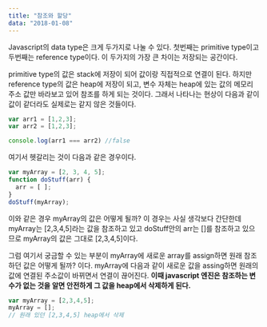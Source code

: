 ```yaml
---
title: "참조와 할당"
data: "2018-01-08"
---
```


Javascript의 data type은 크게 두가지로 나눌 수 있다. 첫번째는 primitive type이고 두번째는 reference type이다. 이 두가지의 가장 큰 차이는 저장되는 공간이다. 

primitive type의 값은 stack에 저장이 되어 값이랑 직접적으로 연결이 된다. 하지만 reference type의 값은 heap에 저장이 되고, 변수 자체는 heap에 있는 값의 메모리 주소 값만 바라보고 있어 참조를 하게 되는 것이다. 그래서 나타나는 현상이 다음과 같이 값이 같더라도 실제로는 같지 않은 것들이다.

```javascript
var arr1 = [1,2,3];
var arr2 = [1,2,3];

console.log(arr1 === arr2) //false
```



여기서 헷갈리는 것이 다음과 같은 경우이다.

```javascript
var myArray = [2, 3, 4, 5];
function doStuff(arr) {
  arr = [ ];
}
doStuff(myArray);
```

이와 같은 경우 myArray의 값은 어떻게 될까? 이 경우는 사실 생각보다 간단한데 myArray는 [2,3,4,5]라는 값을 참조하고 있고 doStuff안의 arr는 []를 참조하고  있으므로 myArray의 값은 그대로 [2,3,4,5]이다. 



그럼 여기서 궁금할 수 있는 부분이 myArray에 새로운 array를 assign하면 원래 참조하던 값은 어떻게 될까? 이다. myArray에 다음과 같이 새로운 값을 assing하면 원래의 값에 연결된 주소값이 바뀌면서 연결이 끊어진다. **이때 javascript 엔진은 참조하는 변수가 없는 것을 알면 안전하게 그 값을 heap에서 삭제하게 된다.**

```javascript
var myArray = [2,3,4,5];
myArray = [];
// 원래 있던 [2,3,4,5] heap에서 삭제
```



